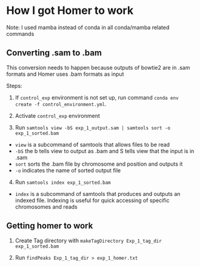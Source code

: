 # How I got Homer to work
Note: I used mamba instead of conda in all conda/mamba related commands

## Converting .sam to .bam
This conversion needs to happen because outputs of bowtie2 are in .sam formats and Homer uses .bam formats as input

Steps:
1) If `control_exp` environment is not set up, run command `conda env create -f control_environment.yml`.

2) Activate `control_exp` environment

3) Run `samtools view -bS exp_1_output.sam | samtools sort -o exp_1_sorted.bam`
- `view` is a subcommand of samtools that allows files to be read
- `-bS` the b tells view to output as .bam and S tells view that the input is in .sam
- `sort` sorts the .bam file by chromosome and position and outputs it
- `-o` indicates the name of sorted output file

4) Run `samtools index exp_1_sorted.bam`
- `index` is a subcommand of samtools that produces and outputs an indexed file. Indexing is useful for quick accessing of specific chromosomes and reads

## Getting homer to work
1) Create Tag directory with `makeTagDirectory Exp_1_tag_dir exp_1_sorted.bam`

2) Run `findPeaks Exp_1_tag_dir > exp_1_homer.txt`